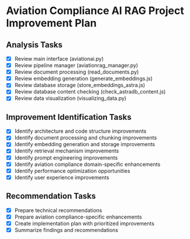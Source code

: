 # Aviation Compliance AI RAG Project Improvement Plan

## Analysis Tasks
- [x] Review main interface (aviationai.py)
- [x] Review pipeline manager (aviationrag_manager.py)
- [x] Review document processing (read_documents.py)
- [x] Review embedding generation (generate_embeddings.js)
- [x] Review database storage (store_embeddings_astra.js)
- [x] Review database content checking (check_astradb_content.js)
- [x] Review data visualization (visualizing_data.py)

## Improvement Identification Tasks
- [x] Identify architecture and code structure improvements
- [x] Identify document processing and chunking improvements
- [x] Identify embedding generation and storage improvements
- [x] Identify retrieval mechanism improvements
- [x] Identify prompt engineering improvements
- [x] Identify aviation compliance domain-specific enhancements
- [x] Identify performance optimization opportunities
- [x] Identify user experience improvements

## Recommendation Tasks
- [x] Prepare technical recommendations
- [x] Prepare aviation compliance-specific enhancements
- [x] Create implementation plan with prioritized improvements
- [x] Summarize findings and recommendations
